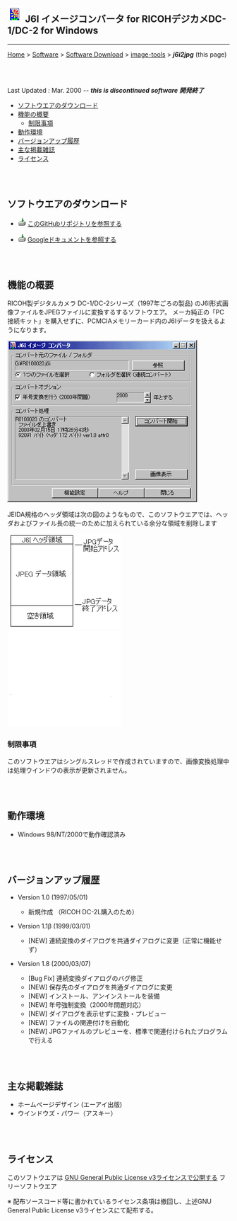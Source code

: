 ## ![icon](readme_pics/softdown-ico-j6i.gif) J6I イメージコンバータ for RICOHデジカメDC-1/DC-2 for Windows<!-- omit in toc -->

---
[Home](https://oasis3855.github.io/webpage/) > [Software](https://oasis3855.github.io/webpage/software/index.html) > [Software Download](https://oasis3855.github.io/webpage/software/software-download.html) > [image-tools](../README.md) > ***j6i2jpg*** (this page)

<br />
<br />

Last Updated : Mar. 2000 -- ***this is discontinued software 開発終了***

- [ソフトウエアのダウンロード](#ソフトウエアのダウンロード)
- [機能の概要](#機能の概要)
  - [制限事項](#制限事項)
- [動作環境](#動作環境)
- [バージョンアップ履歴](#バージョンアップ履歴)
- [主な掲載雑誌](#主な掲載雑誌)
- [ライセンス](#ライセンス)

<br />
<br />

## ソフトウエアのダウンロード

- ![download icon](../readme_pics/soft-ico-download-darkmode.gif)   [このGitHubリポジトリを参照する](../j6i2jpg/download/) 

- ![download icon](../readme_pics/soft-ico-download-darkmode.gif)   [Googleドキュメントを参照する](https://drive.google.com/drive/folders/0B7BSijZJ2TAHNzVmZjQ0M2UtYTAyYi00YjQ5LTg5YjQtMjc3ZGJjNWY5NDNh?resourcekey=0-KAQmh4Mzs73kci9uJEXQPw) 

<br />
<br />

## 機能の概要

RICOH製デジタルカメラ DC-1/DC-2シリーズ（1997年ごろの製品) のJ6I形式画像ファイルをJPEGファイルに変換するするソフトウエア。    メーカ純正の「PC接続キット」を購入せずに、PCMCIAメモリーカード内のJ6Iデータを扱えるようになります。

![メインダイアログ](readme_pics/soft-j6iconverter-main.png)


JEIDA規格のヘッダ領域は次の図のようなもので、このソフトウエアでは、ヘッダおよびファイル長の統一のために加えられている余分な領域を削除します 

![J6Iヘッダの構造](readme_pics/soft-j6iconverter-fig.png#gh-light-mode-only)
![J6Iヘッダの構造](readme_pics/soft-j6iconverter-fig-darkmode.png#gh-dark-mode-only)

### 制限事項

このソフトウエアはシングルスレッドで作成されていますので、画像変換処理中は処理ウインドウの表示が更新されません。 

<br />
<br />

## 動作環境

- Windows 98/NT/2000で動作確認済み 

<br />
<br />

## バージョンアップ履歴

- Version 1.0 (1997/05/01)

  - 新規作成 （RICOH DC-2L購入のため） 

- Version 1.1β (1999/03/01)

  - [NEW] 連続変換のダイアログを共通ダイアログに変更（正常に機能せず） 

- Version 1.8 (2000/03/07)

  - [Bug Fix] 連続変換ダイアログのバグ修正 
  - [NEW] 保存先のダイアログを共通ダイアログに変更 
  - [NEW] インストール、アンインストールを装備 
  - [NEW] 年号強制変換（2000年問題対応） 
  - [NEW] ダイアログを表示せずに変換・プレビュー 
  - [NEW] ファイルの関連付けを自動化 
  - [NEW] JPGファイルのプレビューを、標準で関連付けられたプログラムで行える 

<br />
<br />

## 主な掲載雑誌

- ホームページデザイン (エーアイ出版) 
- ウインドウズ・パワー（アスキー） 

<br />
<br />

## ライセンス

このソフトウエアは [GNU General Public License v3ライセンスで公開する](https://gpl.mhatta.org/gpl.ja.html) フリーソフトウエア

※ 配布ソースコード等に書かれているライセンス条項は撤回し、上述GNU General Public License v3ライセンスにて配布する。
